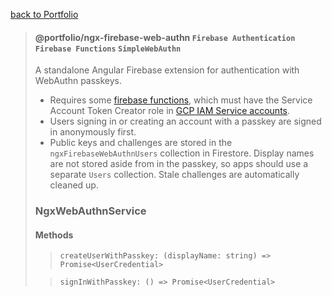 [back to Portfolio](../../README.md)

> #### @portfolio/ngx-firebase-web-authn `Firebase Authentication` `Firebase Functions` `SimpleWebAuthn`
>
> A standalone Angular Firebase extension for authentication with WebAuthn passkeys.
> - Requires some [firebase functions](../../functions/ngxFirebaseWebAuthn/README.md), which must have the Service Account Token Creator role in [GCP IAM Service accounts](https://console.cloud.google.com/iam-admin/serviceaccounts).
> - Users signing in or creating an account with a passkey are signed in anonymously first.
> - Public keys and challenges are stored in the `ngxFirebaseWebAuthnUsers` collection in Firestore. Display names are not stored aside from in the passkey, so apps should use a separate `Users` collection. Stale challenges are automatically cleaned up.
>
> ### NgxWebAuthnService
> #### Methods
>
> > `createUserWithPasskey: (displayName: string) => Promise<UserCredential>`
> 
> > `signInWithPasskey: () => Promise<UserCredential>`

